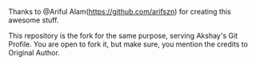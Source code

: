 Thanks to @Ariful Alam(https://github.com/arifszn) for creating this awesome stuff.

This repository is the fork for the same purpose, serving Akshay's Git Profile. You are open to fork it, but make sure, you mention the credits to Original Author.